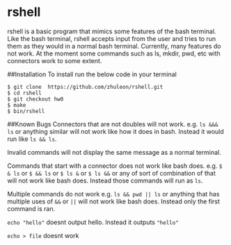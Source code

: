 # rshell
rshell is a basic program that mimics some features of the bash terminal. Like the
bash terminal, rshell accepts input from the user and tries to run them as they would
in a normal bash terminal. Currently, many features do not work. At the moment some
commands such as ls, mkdir, pwd, etc with connectors work to some extent.

##Installation
To install run the below code in your terminal

```
$ git clone  https://github.com/zhuleon/rshell.git
$ cd rshell
$ git checkout hw0
$ make
$ bin/rshell
```

##Known Bugs
Connectors that are not doubles will not work.
e.g. `ls &&& ls` or anything similar will not work like how it does in bash.
Instead it would run like `ls && ls`.

Invalid commands will not display the same message as a normal terminal.

Commands that start with a connector does not work like bash does.
e.g. `$ & ls` or `$ && ls` or `$ ls &` or `$ ls &&` or any of sort of combination
of that will not work like bash does.
Instead those commands will run as `ls`.

Multiple commands do not work
e.g. `ls && pwd || ls` or anything that has multiple uses of `&&` or `||`
will not work like bash does.
Instead only the first command is ran.

`echo "hello"` doesnt output hello. Instead it outputs `"hello"`

`echo > file` doesnt work
